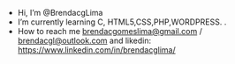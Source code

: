 -  Hi, I’m @BrendacgLima
-  I’m currently learning C, HTML5,CSS,PHP,WORDPRESS. .
-  How to reach me brendacgomeslima@gmail.com / brendacgl@outlook.com and likedin: https://www.linkedin.com/in/brendacglima/



